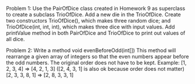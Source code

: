 
Problem 1:
Use the PairOfDice class created in Homework 9 as superclass to create a subclass TrioOfDice.
Add a new die in the TrioOfDice. Create two constructors TrioOfDice(), which makes three random dice; and TrioOfDice(int, int, int), which makes three dice with input values. Add printValue method in both PairOfDice and TrioOfDice to print out values of all dice.

Problem 2:
Write a method
void evenBeforeOdd(int[])
This method will rearrange a given array of integers so that the even numbers appear before the odd numbers. The original order does not have to be kept.
Example:
[1, 2, 3, 4] => [4, 2, 1, 3] ([2, 4, 3, 1] is also ok because order does not matter)
[2, 3, 3, 8, 1] => [2, 8, 3, 3, 1]
